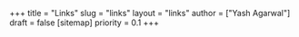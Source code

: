 +++
title = "Links"
slug = "links"
layout = "links"
author = ["Yash Agarwal"]
draft = false
[sitemap]
  priority = 0.1
+++

